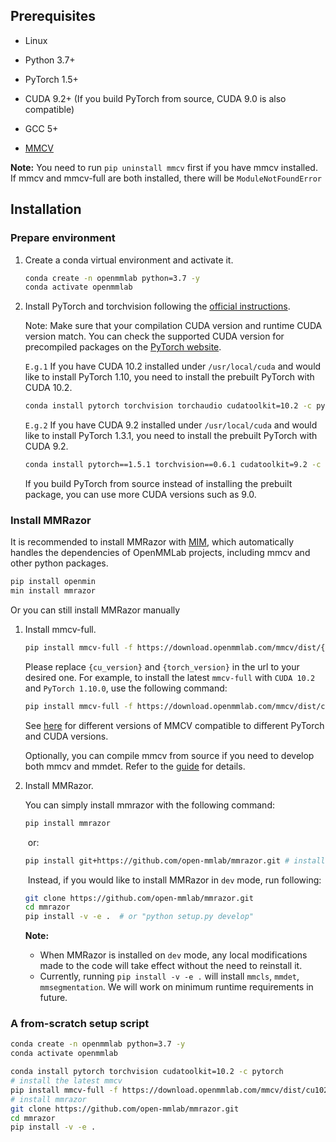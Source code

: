 ## Prerequisites

- Linux

- Python 3.7+

- PyTorch 1.5+

- CUDA 9.2+ (If you build PyTorch from source, CUDA 9.0 is also compatible)

- GCC 5+

- [MMCV](https://mmcv.readthedocs.io/en/latest/#installation)

**Note:** You need to run `pip uninstall mmcv` first if you have mmcv installed. If mmcv and mmcv-full are both installed, there will be `ModuleNotFoundError`

## Installation

### Prepare environment

1. Create a conda virtual environment and activate it.

    ```Bash
    conda create -n openmmlab python=3.7 -y
    conda activate openmmlab
    ```

2. Install PyTorch and torchvision following the [official instructions](https://pytorch.org/).

    Note: Make sure that your compilation CUDA version and runtime CUDA version match. You can check the supported CUDA version for precompiled packages on the [PyTorch website](https://pytorch.org/).

    `E.g.1` If you have CUDA 10.2 installed under `/usr/local/cuda` and would like to install PyTorch 1.10, you need to install the prebuilt PyTorch with CUDA 10.2.

    ```Bash
    conda install pytorch torchvision torchaudio cudatoolkit=10.2 -c pytorch
    ```

    `E.g.2` If you have CUDA 9.2 installed under `/usr/local/cuda` and would like to install PyTorch 1.3.1, you need to install the prebuilt PyTorch with CUDA 9.2.

    ```Bash
    conda install pytorch==1.5.1 torchvision==0.6.1 cudatoolkit=9.2 -c pytorch
    ```

    If you build PyTorch from source instead of installing the prebuilt package, you can use more CUDA versions such as 9.0.

### Install MMRazor

It is recommended to install MMRazor with [MIM](https://github.com/open-mmlab/mim), which automatically handles the dependencies of OpenMMLab projects, including mmcv and other python packages.

```Bash
pip install openmin
min install mmrazor
```

Or you can still install MMRazor manually

1. Install mmcv-full.

    ```Bash
    pip install mmcv-full -f https://download.openmmlab.com/mmcv/dist/{cu_version}/{torch_version}/index.html
    ```

    Please replace `{cu_version}` and `{torch_version}` in the url to your desired one. For example, to install the latest `mmcv-full` with `CUDA 10.2` and `PyTorch 1.10.0`, use the following command:

    ```Bash
    pip install mmcv-full -f https://download.openmmlab.com/mmcv/dist/cu102/torch1.10.0/index.html
    ```

    See [here](https://github.com/open-mmlab/mmcv#installation) for different versions of MMCV compatible to different PyTorch and CUDA versions.

    Optionally, you can compile mmcv from source if you need to develop both mmcv and mmdet. Refer to the [guide](https://github.com/open-mmlab/mmcv#installation) for details.

2. Install MMRazor.

    You can simply install mmrazor with the following command:

    ```Bash
    pip install mmrazor
    ```

    ​    or:

    ```Bash
    pip install git+https://github.com/open-mmlab/mmrazor.git # install the master branch
    ```

    ​    Instead, if you would like to install MMRazor in `dev` mode, run following:

    ```Bash
    git clone https://github.com/open-mmlab/mmrazor.git
    cd mmrazor
    pip install -v -e .  # or "python setup.py develop"
    ```

    **Note:**

    - When MMRazor is installed on `dev` mode, any local modifications made to the code will take effect without the need to reinstall it.
    - Currently, running `pip install -v -e .` will install `mmcls`, `mmdet`, `mmsegmentation`. We will work on minimum runtime requirements in future.

### A from-scratch setup script

```Bash
conda create -n openmmlab python=3.7 -y
conda activate openmmlab

conda install pytorch torchvision cudatoolkit=10.2 -c pytorch
# install the latest mmcv
pip install mmcv-full -f https://download.openmmlab.com/mmcv/dist/cu102/torch1.9.0/index.html
# install mmrazor
git clone https://github.com/open-mmlab/mmrazor.git
cd mmrazor
pip install -v -e .
```
